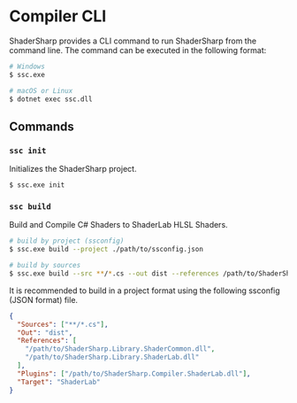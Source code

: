 # Compiler CLI

ShaderSharp provides a CLI command to run ShaderSharp from the command line.
The command can be executed in the following format:

```bash
# Windows
$ ssc.exe

# macOS or Linux
$ dotnet exec ssc.dll
```

## Commands

### `ssc init`

Initializes the ShaderSharp project.

```bash
$ ssc.exe init
```

### `ssc build`

Build and Compile C# Shaders to ShaderLab HLSL Shaders.

```bash
# build by project (ssconfig)
$ ssc.exe build --project ./path/to/ssconfig.json

# build by sources
$ ssc.exe build --src **/*.cs --out dist --references /path/to/ShaderSharp.Library.ShaderCommon.dll,/path/to/ShaderSharp.Library.ShaderLab.dll --plugins /path/to/ShaderSharp.Compiler.ShaderLab.dll --target ShaderLab
```

It is recommended to build in a project format using the following ssconfig (JSON format) file.

```json
{
  "Sources": ["**/*.cs"],
  "Out": "dist",
  "References": [
    "/path/to/ShaderSharp.Library.ShaderCommon.dll",
    "/path/to/ShaderSharp.Library.ShaderLab.dll"
  ],
  "Plugins": ["/path/to/ShaderSharp.Compiler.ShaderLab.dll"],
  "Target": "ShaderLab"
}
```
